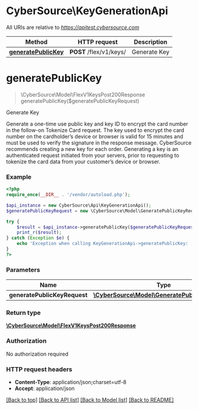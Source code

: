 # CyberSource\KeyGenerationApi

All URIs are relative to *https://apitest.cybersource.com*

Method | HTTP request | Description
------------- | ------------- | -------------
[**generatePublicKey**](KeyGenerationApi.md#generatePublicKey) | **POST** /flex/v1/keys/ | Generate Key


# **generatePublicKey**
> \CyberSource\Model\FlexV1KeysPost200Response generatePublicKey($generatePublicKeyRequest)

Generate Key

Generate a one-time use public key and key ID to encrypt the card number in the follow-on Tokenize Card request. The key used to encrypt the card number on the cardholder’s device or browser is valid for 15 minutes and must be used to verify the signature in the response message. CyberSource recommends creating a new key for each order. Generating a key is an authenticated request initiated from your servers, prior to requesting to tokenize the card data from your customer’s device or browser.

### Example
```php
<?php
require_once(__DIR__ . '/vendor/autoload.php');

$api_instance = new CyberSource\Api\KeyGenerationApi();
$generatePublicKeyRequest = new \CyberSource\Model\GeneratePublicKeyRequest(); // \CyberSource\Model\GeneratePublicKeyRequest | 

try {
    $result = $api_instance->generatePublicKey($generatePublicKeyRequest);
    print_r($result);
} catch (Exception $e) {
    echo 'Exception when calling KeyGenerationApi->generatePublicKey: ', $e->getMessage(), PHP_EOL;
}
?>
```

### Parameters

Name | Type | Description  | Notes
------------- | ------------- | ------------- | -------------
 **generatePublicKeyRequest** | [**\CyberSource\Model\GeneratePublicKeyRequest**](../Model/GeneratePublicKeyRequest.md)|  | [optional]

### Return type

[**\CyberSource\Model\FlexV1KeysPost200Response**](../Model/FlexV1KeysPost200Response.md)

### Authorization

No authorization required

### HTTP request headers

 - **Content-Type**: application/json;charset=utf-8
 - **Accept**: application/json

[[Back to top]](#) [[Back to API list]](../../README.md#documentation-for-api-endpoints) [[Back to Model list]](../../README.md#documentation-for-models) [[Back to README]](../../README.md)

